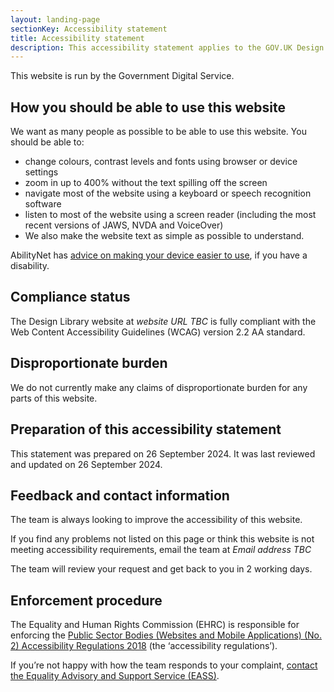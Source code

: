 ```yaml
---
layout: landing-page
sectionKey: Accessibility statement
title: Accessibility statement
description: This accessibility statement applies to the GOV.UK Design Guide. 
---
```


This website is run by the Government Digital Service.

## How you should be able to use this website

We want as many people as possible to be able to use this website. You should be able to:

- change colours, contrast levels and fonts using browser or device settings
- zoom in up to 400% without the text spilling off the screen
- navigate most of the website using a keyboard or speech recognition software
- listen to most of the website using a screen reader (including the most recent versions of JAWS, NVDA and VoiceOver)
- We also make the website text as simple as possible to understand.

AbilityNet has [advice on making your device easier to use](https://mcmw.abilitynet.org.uk/), if you have a disability.

## Compliance status

The Design Library website at *website URL TBC* is fully compliant with the Web Content Accessibility Guidelines (WCAG) version 2.2 AA standard.

<!-- ## Non-accessible content

In this section, the team lists non-accessible content that has been reported, verified and tracked in the following repositories: -->

## Disproportionate burden

We do not currently make any claims of disproportionate burden for any parts of this website.

## Preparation of this accessibility statement

This statement was prepared on 26 September 2024. It was last reviewed and updated on 26 September 2024.

<!-- The GOV.UK Design Library website was last audited for accessibility issues by .  -->

## Feedback and contact information

The team is always looking to improve the accessibility of this website.

If you find any problems not listed on this page or think this website is not meeting accessibility requirements, email the team at *Email address TBC*

The team will review your request and get back to you in 2 working days.

## Enforcement procedure
The Equality and Human Rights Commission (EHRC) is responsible for enforcing the [Public Sector Bodies (Websites and Mobile Applications) (No. 2) Accessibility Regulations 2018](https://www.legislation.gov.uk/uksi/2018/952/contents) (the ‘accessibility regulations’).

If you’re not happy with how the team responds to your complaint, [contact the Equality Advisory and Support Service (EASS)](https://www.equalityadvisoryservice.com/).